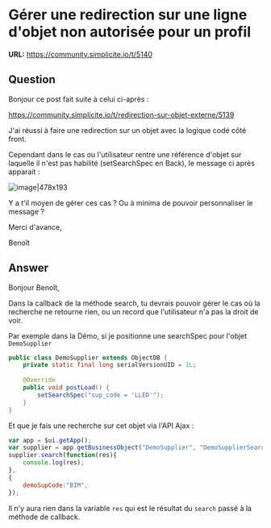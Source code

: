 # Gérer une redirection sur une ligne d'objet non autorisée pour un profil

**URL:** https://community.simplicite.io/t/5140

## Question
Bonjour ce post fait suite à celui ci-après :

https://community.simplicite.io/t/redirection-sur-objet-externe/5139

J'ai réussi à faire une redirection sur un objet avec la logique codé côté front.

Cependant dans le cas ou l'utilisateur rentre une référence d'objet sur laquelle il n'est pas habilité (setSearchSpec en Back), le message ci après apparait :

![image|478x193](upload://upYNAYW7vaKtdAuNOti4uXKfqVB.png)

Y a t'il moyen de gérer ces cas ? Ou à minima de pouvoir personnaliser le message ?

Merci d'avance,

Benoît

## Answer
Bonjour Benoît, 

Dans la callback de la méthode search, tu devrais pouvoir gérer le cas où la recherche ne retourne rien, ou un record que l'utilisateur n'a pas la droit de voir.

Par exemple dans la Démo, si je positionne une searchSpec pour l'objet `DemoSupplier`
```java
public class DemoSupplier extends ObjectDB {
	private static final long serialVersionUID = 1L;
	
	@Override
	public void postLoad() {
		setSearchSpec("sup_code = 'LLED'");
	}
}
```

Et que je fais une recherche sur cet objet via l'API Ajax : 
```javascript
var app = $ui.getApp();
var supplier = app.getBusinessObject("DemoSupplier", "DemoSupplierSearch");
supplier.search(function(res){
	console.log(res);
}, 
{
	demoSupCode:"BIM",
});
```

Il n'y aura rien dans la variable `res` qui est le résultat du `search` passé à la méthode de callback.
